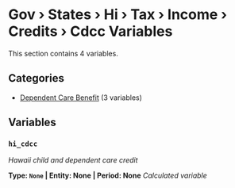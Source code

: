 # Gov › States › Hi › Tax › Income › Credits › Cdcc Variables

This section contains 4 variables.

## Categories

- [Dependent Care Benefit](dependent_care_benefit/index.md) (3 variables)

## Variables

### `hi_cdcc`
*Hawaii child and dependent care credit*

**Type: `None` | Entity: None | Period: None**
*Calculated variable*
